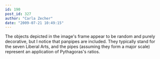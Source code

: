 ```yaml
---
id: 190
post_id: 327
author: "Carla Zecher"
date: "2009-07-21 10:49:15"
---
```

The objects depicted in the image's frame appear to be random and purely decorative, but I notice that panpipes are included. They typically stand for the seven Liberal Arts, and the pipes (assuming they form a major scale) represent an application of Pythagoras's ratios.
